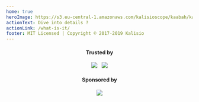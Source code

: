 ```yaml
---
home: true
heroImage: https://s3.eu-central-1.amazonaws.com/kalisioscope/kaabah/kaabah-icon-256x256.png
actionText: Dive into details ?
actionLink: /what-is-it/
footer: MIT Licensed | Copyright © 2017-2019 Kalisio
---
```


<center>
  <h4>Trusted by</h4>
  <a href="https://www.airbus.com/"><img src="https://s3.eu-central-1.amazonaws.com/kalisioscope/assets/logos/airbus.png"></a>
  &nbsp;
  <a href="https://www.irsn.fr/"><img src="https://s3.eu-central-1.amazonaws.com/kalisioscope/assets/logos/irsn.png"></a>
  <h4>Sponsored by</h4>
  <a href="https://kalisio.com"><img src="https://s3.eu-central-1.amazonaws.com/kalisioscope/kalisio/kalisio-logo-black-256x84.png"></a>
</center>

